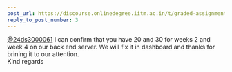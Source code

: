 ```yaml
---
post_url: https://discourse.onlinedegree.iitm.ac.in/t/graded-assignments-dashboard-scores-incorrect-missing/166816/66
reply_to_post_number: 3
---
```

[@24ds3000061](/u/24ds3000061) I can confirm that you have 20 and 30 for weeks 2 and week 4 on our back end server. We will fix it in dashboard and thanks for brining it to our attention.  
Kind regards